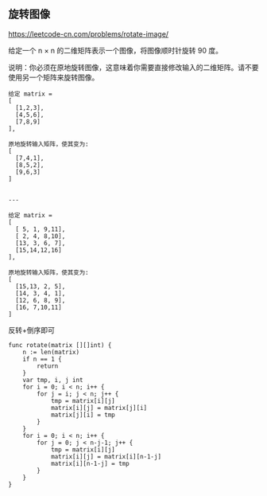 ## 旋转图像

https://leetcode-cn.com/problems/rotate-image/

给定一个 n × n 的二维矩阵表示一个图像，将图像顺时针旋转 90 度。

说明：你必须在原地旋转图像，这意味着你需要直接修改输入的二维矩阵。请不要使用另一个矩阵来旋转图像。

```
给定 matrix = 
[
  [1,2,3],
  [4,5,6],
  [7,8,9]
],

原地旋转输入矩阵，使其变为:
[
  [7,4,1],
  [8,5,2],
  [9,6,3]
]


---

给定 matrix =
[
  [ 5, 1, 9,11],
  [ 2, 4, 8,10],
  [13, 3, 6, 7],
  [15,14,12,16]
], 

原地旋转输入矩阵，使其变为:
[
  [15,13, 2, 5],
  [14, 3, 4, 1],
  [12, 6, 8, 9],
  [16, 7,10,11]
]
```

反转+倒序即可

```
func rotate(matrix [][]int) {
	n := len(matrix)
	if n == 1 {
		return
	}
	var tmp, i, j int
	for i = 0; i < n; i++ {
		for j = i; j < n; j++ {
			tmp = matrix[i][j]
			matrix[i][j] = matrix[j][i]
			matrix[j][i] = tmp
		}
	}
	for i = 0; i < n; i++ {
		for j = 0; j < n-j-1; j++ {
			tmp = matrix[i][j]
			matrix[i][j] = matrix[i][n-1-j]
			matrix[i][n-1-j] = tmp
		}
	}
}
```




